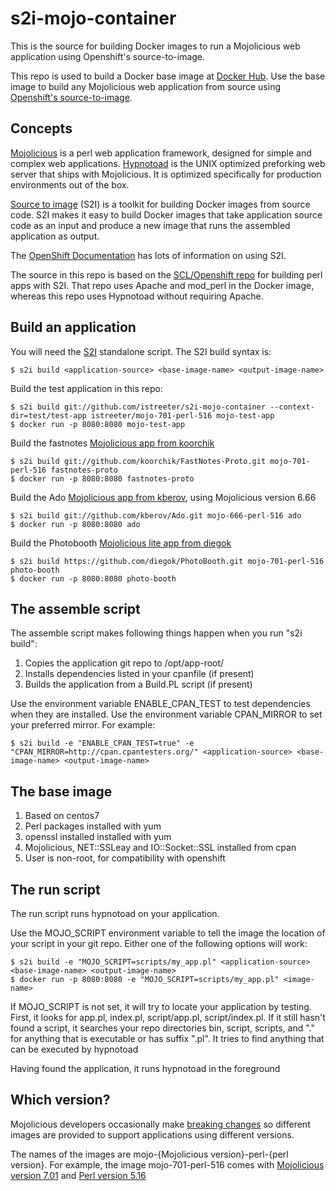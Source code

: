 # s2i-mojo-container
This is the source for building Docker images to run a Mojolicious web application using Openshift's source-to-image.

This repo is used to build a Docker base image at [Docker Hub](https://hub.docker.com/).
Use the base image to build any Mojolicious web application from source using
[Openshift's source-to-image](https://docs.openshift.org/latest/creating_images/s2i.html#creating-images-s2i).

## Concepts

[Mojolicious](http://mojolicious.org/) is a perl web application framework, designed for simple and complex web applications.
[Hypnotoad](http://mojolicious.org/perldoc/Mojo/Server/Hypnotoad) is the UNIX optimized preforking web server that ships with Mojolicious.
It is optimized specifically for production environments out of the box.

[Source to image](https://github.com/openshift/source-to-image) (S2I) is a toolkit for building Docker images from source code.
S2I makes it easy to build Docker images that take application source code
as an input and produce a new image that runs the assembled application as
output.

The [OpenShift Documentation](https://docs.openshift.org/latest/creating_images/s2i.html#creating-images-s2i)
has lots of information on using S2I.

The source in this repo is based on the [SCL/Openshift repo](https://github.com/sclorg/s2i-perl-container) for building perl apps with S2I.
That repo uses Apache and mod\_perl in the Docker image, whereas this repo uses Hypnotoad without requiring Apache.

## Build an application

You will need the [S2I](https://github.com/openshift/source-to-image) standalone script. The S2I build syntax is:

    $ s2i build <application-source> <base-image-name> <output-image-name>

Build the test application in this repo:

    $ s2i build git://github.com/istreeter/s2i-mojo-container --context-dir=test/test-app istreeter/mojo-701-perl-516 mojo-test-app
    $ docker run -p 8080:8080 mojo-test-app

Build the fastnotes [Mojolicious app from koorchik](https://github.com/koorchik/FastNotes-Proto)

    $ s2i build git://github.com/koorchik/FastNotes-Proto.git mojo-701-perl-516 fastnotes-proto
    $ docker run -p 8080:8080 fastnotes-proto

Build the Ado [Mojolicious app from kberov](https://github.com/kberov/Ado), using Mojolicious version 6.66

    $ s2i build git://github.com/kberov/Ado.git mojo-666-perl-516 ado
    $ docker run -p 8080:8080 ado

Build the Photobooth [Mojolicious lite app from diegok](https://github.com/diegok/PhotoBooth)

    $ s2i build https://github.com/diegok/PhotoBooth.git mojo-701-perl-516 photo-booth
    $ docker run -p 8080:8080 photo-booth

## The assemble script

The assemble script makes following things happen when you run "s2i build":

1. Copies the application git repo to /opt/app-root/
2. Installs dependencies listed in your cpanfile (if present)
3. Builds the application from a Build.PL script (if present)

Use the environment variable ENABLE\_CPAN\_TEST to test dependencies when they are installed. Use the environment variable CPAN\_MIRROR to set your preferred mirror. For example:

    $ s2i build -e "ENABLE_CPAN_TEST=true" -e "CPAN_MIRROR=http://cpan.cpantesters.org/" <application-source> <base-image-name> <output-image-name>

## The base image

1. Based on centos7
2. Perl packages installed with yum
3. openssl installed installed with yum
4. Mojolicious, NET::SSLeay and IO::Socket::SSL installed from cpan
5. User is non-root, for compatibility with openshift

## The run script

The run script runs hypnotoad on your application.

Use the MOJO\_SCRIPT environment variable to tell the image the location of your script in your git repo. Either one of the following options will work:

    $ s2i build -e "MOJO_SCRIPT=scripts/my_app.pl" <application-source> <base-image-name> <output-image-name>
    $ docker run -p 8080:8080 -e "MOJO_SCRIPT=scripts/my_app.pl" <image-name>

If MOJO\_SCRIPT is not set, it will try to locate your application by testing. First, it looks for app.pl, index.pl, script/app.pl, script/index.pl.
If it still hasn't found a script, it searches your repo directories bin, script, scripts, and "." for anything that is executable or has suffix ".pl". It tries to find anything that can be executed by hypnotoad

Having found the application, it runs hypnotoad in the foreground

## Which version?

Mojolicious developers occasionally make [breaking changes](https://github.com/kraih/mojo/blob/master/Changes) so different images are provided to support applications using different versions.

The names of the images are mojo-{Mojolicious version}-perl-{perl version}. For example, the image mojo-701-perl-516 comes with [Mojolicious version 7.01](https://github.com/kraih/mojo/releases/tag/v7.01)
and [Perl version 5.16](https://www.softwarecollections.org/en/scls/rhscl/perl516/)
